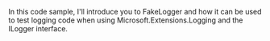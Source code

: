 In this code sample, I'll introduce you to FakeLogger and how it can be used to test logging code when using Microsoft.Extensions.Logging and the ILogger interface.